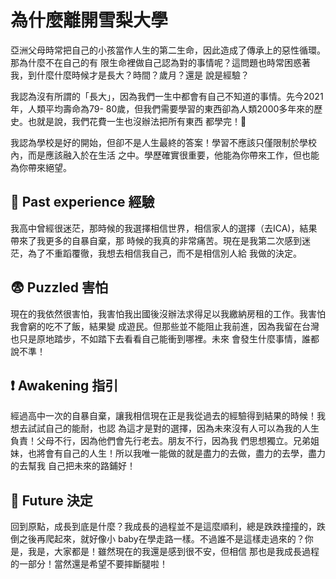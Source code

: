 # 為什麼離開雪梨大學


亞洲父母時常把自己的小孩當作人生的第二生命，因此造成了傳承上的惡性循環。那為什麼不在自己的有
限生命裡做自己認為對的事情呢？這問題也時常困惑著我，到什麼什麼時候才是長大？時間？歲月？還是
說是經驗？

我認為沒有所謂的「長大」，因為我們一生中都會有自己不知道的事情。先今2021年，人類平均壽命為79-
80歲，但我們需要學習的東西卻為人類2000多年來的歷史。也就是說，我們花費一生也沒辦法把所有東西
都學完！🤔

<!-- more -->

我認為學校是好的開始，但卻不是人生最終的答案！學習不應該只僅限制於學校內，而是應該融入於在生活
之中。學歷確實很重要，他能為你帶來工作，但也能為你帶來絕望。

## 💬 Past experience 經驗

我高中曾經很迷茫，那時候的我選擇相信世界，相信家人的選擇（去ICA)，結果帶來了我更多的自暴自棄，那
時候的我真的非常痛苦。現在是我第二次感到迷茫，為了不重蹈覆徹，我想去相信我自己，而不是相信別人給
我做的決定。

## 😨 Puzzled 害怕

現在的我依然很害怕，我害怕我出國後沒辦法求得足以我繳納房租的工作。我害怕我會窮的吃不了飯，結果變
成遊民。但那些並不能阻止我前進，因為我留在台灣也只是原地踏步，不如踏下去看看自己能衝到哪裡。未來
會發生什麼事情，誰都說不準！

## ❗ Awakening 指引

經過高中一次的自暴自棄，讓我相信現在正是我從過去的經驗得到結果的時候！我想去試試自己的能耐，也認
為這才是對的選擇，因為未來沒有人可以為我的人生負責！父母不行，因為他們會先行老去。朋友不行，因為我
們思想獨立。兄弟姐妹，也將會有自己的人生！所以我唯一能做的就是盡力的去做，盡力的去學，盡力的去幫我
自己把未來的路鋪好！

## 💬 Future 決定

回到原點，成長到底是什麼？我成長的過程並不是這麼順利，總是跌跌撞撞的，跌倒之後再爬起來，就好像小
baby在學走路一樣。不過誰不是這樣走過來的？你是，我是，大家都是！雖然現在的我還是感到很不安，但相信
那也是我成長過程的一部分！當然還是希望不要摔斷腿啦！

